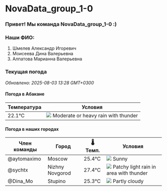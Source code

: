 # NovaData_group_1-0
### Привет! Мы команда NovaData_group_1-0 :)

### Наши ФИО:
1. Шмелев Александр Игоревич
2. Моисеева Дина Валерьевна
3. Алпатова Марианна Валерьевна

### Текущая погода
<!-- WEATHER:START -->
_Обновлено: 2025-08-03 13:28 GMT+0300_

#### Погода в Абакане

| Температура | Условия |
|-------------|----------|
| 22.1°C     | ![](https://cdn.weatherapi.com/weather/64x64/day/389.png) Moderate or heavy rain with thunder |

#### Погода в наших городах

| Член команды  | Город               | 🌡️ Темп.  | Условия          |
|---------------|---------------------|-----------|--------------------|
| @aytomaximo    | Moscow              |   25.4°C | ![](https://cdn.weatherapi.com/weather/64x64/day/113.png) Sunny        |
| @sychtx        | Nizhny Novgorod     |   27.4°C | ![](https://cdn.weatherapi.com/weather/64x64/day/386.png) Patchy light rain in area with thunder |
| @Dina_Mo       | Stupino             |   25.3°C | ![](https://cdn.weatherapi.com/weather/64x64/day/116.png) Partly cloudy |

<!-- WEATHER:END -->
